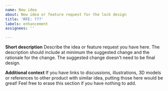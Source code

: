 ```yaml
---
name: New idea
about: New idea or feature request for the lock design
title: 'RFE: ???'
labels: enhancement
assignees: ''

---
```


**Short description**
Describe the idea or feature request you have here. The description should include at minimum the suggested change and the rationale for the change. The suggested change doesn't need to be final design.

**Additional context**
If you have links to discussions, illustrations, 3D models or references to other product with similar idea, putting those here would be great! Feel free to erase this section if you have nothing to add.
